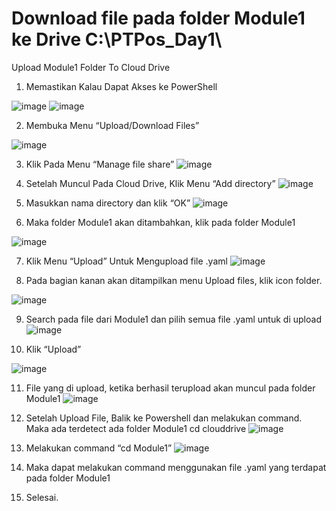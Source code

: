 
# Download file pada folder Module1 ke Drive C:\PTPos_Day1\

Upload Module1 Folder To Cloud Drive

1.	Memastikan Kalau Dapat Akses ke PowerShell
 
 ![image](https://user-images.githubusercontent.com/23251706/202055512-6ab68a9c-fee9-471b-9430-0c414a4c6143.png)
![image](https://user-images.githubusercontent.com/23251706/202055529-0f47b17b-7dd3-49cb-baee-657a913eac18.png)


2.	Membuka Menu “Upload/Download Files”
 


![image](https://user-images.githubusercontent.com/23251706/202055547-102d20c5-ba16-4c6b-bd86-1c6ede89dba0.png)



3.	Klik Pada Menu “Manage file share”
 ![image](https://user-images.githubusercontent.com/23251706/202055555-a7607a13-d9b5-4e94-8608-315698eaeaae.png)


4.	Setelah Muncul Pada Cloud Drive, Klik Menu “Add directory”
 ![image](https://user-images.githubusercontent.com/23251706/202055562-3c4eb82c-cb31-4d1b-ab78-3cb6cbb20080.png)


5.	Masukkan nama directory dan klik “OK”
 ![image](https://user-images.githubusercontent.com/23251706/202055571-da6d2be3-fc2c-4693-99b0-73941a4f5cb4.png)

6.	Maka folder Module1 akan ditambahkan, klik pada folder Module1
 
![image](https://user-images.githubusercontent.com/23251706/202055584-02db4698-7f04-41a4-9c58-b3b49af3a821.png)

7.	Klik Menu “Upload” Untuk Mengupload file .yaml
 ![image](https://user-images.githubusercontent.com/23251706/202055654-7bf773a9-afff-40a6-a5c0-31ea609e1c45.png)


8.	Pada bagian kanan akan ditampilkan menu Upload files, klik icon folder.
 
![image](https://user-images.githubusercontent.com/23251706/202055676-266d73d1-87de-417f-96dc-111a32a711db.png)


9.	Search pada file dari Module1 dan pilih semua file .yaml untuk di upload
 ![image](https://user-images.githubusercontent.com/23251706/202055685-d14da72d-d672-4fd3-ae19-98f7b1e4d55b.png)

10.	Klik “Upload”

 ![image](https://user-images.githubusercontent.com/23251706/202055695-2925e8a7-b5a1-440b-9350-ac3587be9392.png)


11.	File yang di upload, ketika berhasil terupload akan muncul pada folder Module1
 ![image](https://user-images.githubusercontent.com/23251706/202055711-fcfbfe2a-6115-4d0b-bee8-43e57c3d68a2.png)

12.	Setelah Upload File, Balik ke Powershell dan melakukan command. Maka ada terdetect ada folder Module1
cd clouddrive
![image](https://user-images.githubusercontent.com/23251706/202055723-b03a4ee0-f4d6-4483-bb94-2e455d60a609.png)

 

13.	Melakukan command “cd Module1”
![image](https://user-images.githubusercontent.com/23251706/202111975-aee152e6-1249-47ed-abe2-68f246b370cf.png)


14.	Maka dapat melakukan command menggunakan file .yaml yang terdapat pada folder Module1
15.	Selesai.

